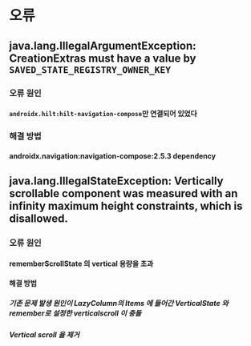 

# 오류 

##  java.lang.IllegalArgumentException: CreationExtras must have a value by `SAVED_STATE_REGISTRY_OWNER_KEY`

### 오류 원인 

#### `androidx.hilt:hilt-navigation-compose`만 연결되어 있었다

### 해결 방법  
#### androidx.navigation:navigation-compose:2.5.3 dependency




## java.lang.IllegalStateException: Vertically scrollable component was measured with an infinity maximum height constraints, which is disallowed.

### 오류 원인

#### rememberScrollState 의 vertical 용량을 초과 
#### 해결 방법 

##### 기존 문제 발생 원인이 LazyColumn의 Items 에 들어간 VerticalState 와 remember로 설정한 verticalscroll 이 충돌

##### Vertical scroll 을 제거